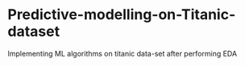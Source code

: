 # Predictive-modelling-on-Titanic-dataset
Implementing ML algorithms on titanic data-set after performing EDA
